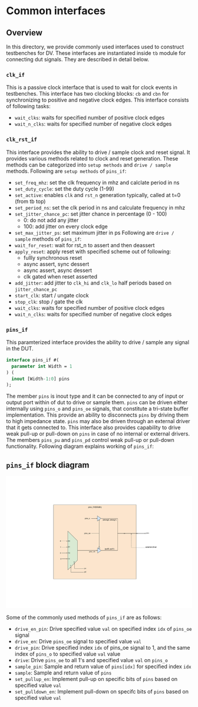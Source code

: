 # Common interfaces


## Overview
In this directory, we provide commonly used interfaces used to construct
testbenches for DV. These interfaces are instantiated inside `tb` module for
connecting dut signals. They are described in detail below.

### `clk_if`
This is a passive clock interface that is used to wait for clock events in
testbenches.
This interface has two clocking blocks: `cb` and `cbn` for synchronizing to
positive and negative clock edges. This interface consists of following tasks:
* `wait_clks`: waits for specified number of positive clock edges
* `wait_n_clks`: waits for specified number of negative clock edges

### `clk_rst_if`
This interface provides the ability to drive / sample clock and reset signal.
It provides various methods related to clock and reset generation. These
methods can be categorized into `setup methods` and `drive / sample` methods.
Following are `setup methods` of `pins_if`:
* `set_freq_mhz`: set the clk frequency in mhz and calclate period in ns
* `set_duty_cycle`: set the duty cycle (1-99)
* `set_active`: enables `clk` and `rst_n` generation
   typically, called at t=0 (from tb top)
* `set_period_ns`: set the clk period in ns and calculate frequency in mhz
* `set_jitter_chance_pc`: set jitter chance in percentage (0 - 100)
  * 0: do not add any jitter
  * 100: add jitter on every clock edge
* `set_max_jitter_ps`: set maximum jitter in ps
Following are `drive / sample` methods of `pins_if`:
* `wait_for_reset`: wait for rst_n to assert and then deassert
* `apply_reset`: apply reset with specified scheme out of following:
  * fullly synchronous reset
  * async assert, sync dessert
  * async assert, async dessert
  * clk gated when reset asserted
* `add_jitter`: add jitter to `clk_hi` and `clk_lo` half periods based on
  `jitter_chance_pc`
* `start_clk`: start / ungate clock
* `stop_clk`: stop / gate the clk
* `wait_clks`: waits for specified number of positive clock edges
* `wait_n_clks`: waits for specified number of negative clock edges

### `pins_if`
This paramterized interface provides the ability to drive / sample any signal
in the DUT.
```systemverilog
interface pins_if #(
  parameter int Width = 1
) (
  inout [Width-1:0] pins
);
```
The member `pins` is inout type and it can be connected to any of input or
output port within of dut to drive or sample them. `pins` can be driven either
internally using `pins_o` and `pins_oe` signals, that constitute a tri-state
buffer implementation. This provide an ability to disconnects `pins` by driving
them to high impedance state. `pins` may also be driven through an external
driver that it gets connected to. This interface also provides capability
to drive weak pull-up or pull-down on `pins` in case of no internal or external
drivers. The members `pins_pu` and `pins_pd` control weak pull-up or pull-down
functionality. Following diagram explains working of `pins_if`:

## `pins_if` block diagram
![Block diagram](pins_if.svg)

Some of the commonly used methods of `pins_if` are as follows:
* `drive_en_pin`: Drive specified value `val` on specified index `idx` of
  `pins_oe` signal
* `drive_en`: Drive `pins_oe` signal to specified value `val`
* `drive_pin`: Drive specified index `idx` of pins_oe signal to 1, and the same
  index of `pins_o` to specified value `val`
  value
* `drive`: Drive `pins_oe` to all 1's and specified value `val` on `pins_o`
* `sample_pin`: Sample and return value of `pins[idx]` for specified index `idx`
* `sample`: Sample and return value of `pins`
* `set_pullup_en`: Implement pull-up on specific bits of `pins` based on
  specified value `val`
* `set_pulldown_en`: Implement pull-down on specifc bits of `pins` based on
  specified value `val`

